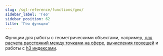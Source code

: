 ```yaml
---
slug: /sql-reference/functions/geo/
sidebar_label: 'Гео'
sidebar_position: 62
title: 'Гео функции'
---
```


Функции для работы с геометрическими объектами, например, [для расчета расстояний между точками на сфере](./coordinates.md), [вычисления геохешей](./geohash.md) и работы с [h3 индексами](./h3.md).
